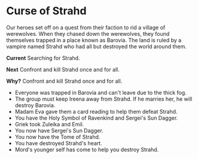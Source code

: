 # Curse of Strahd

Our heroes set off on a quest from their faction to rid a village of werewolves. When they chased down the werewolves, they found themselves trapped in a place known as Barovia. The land is ruled by a vampire named Strahd who had all but destroyed the world around them.

**Current** Searching for Strahd.

**Next** Confront and kill Strahd once and for all.

**Why?** Confront and kill Strahd once and for all.

* Everyone was trapped in Barovia and can't leave due to the thick fog.
* The group must keep Ireena away from Strahd. If he marries her, he will destroy Barovia.
* Madam Eva gave them a card reading to help them defeat Strahd.
* You have the Holy Symbol of Ravenkind and Sergei's Sun Dagger.
* Griek took Zuleika and Emil.
* You now have Sergei's Sun Dagger.
* You now have the Tome of Strahd.
* You have destroyed Strahd's heart.
* Mord's younger self has come to help you destroy Strahd.